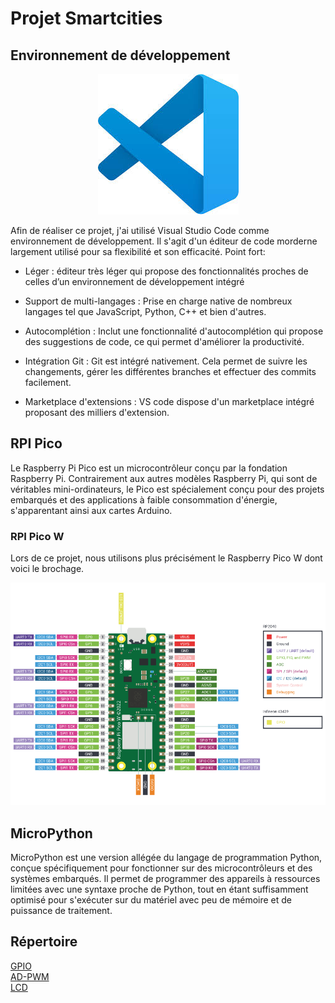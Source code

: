 # Projet Smartcities

## Environnement de développement

<div style="text-align: center;">
  <img src="image-1.png" alt="Description de l'image">
</div>


Afin de réaliser ce projet, j'ai utilisé Visual Studio Code comme environnement de développement. Il s'agit d'un éditeur de code morderne largement utilisé pour sa flexibilité et son efficacité.
Point fort:

- Léger : éditeur très léger qui propose des fonctionnalités proches de celles d’un environnement de développement intégré

- Support de multi-langages : Prise en charge native de nombreux langages tel que JavaScript, Python, C++ et bien d'autres.

- Autocomplétion : Inclut une fonctionnalité d'autocomplétion qui propose des suggestions de code, ce qui permet d'améliorer la productivité.

- Intégration Git : Git est intégré nativement. Cela permet de suivre les changements, gérer les différentes branches et effectuer des commits facilement.

- Marketplace d'extensions : VS code dispose d'un marketplace intégré proposant des milliers d'extension.

## RPI Pico

Le Raspberry Pi Pico est un microcontrôleur conçu par la fondation Raspberry Pi. Contrairement aux autres modèles Raspberry Pi, qui sont de véritables mini-ordinateurs, le Pico est spécialement conçu pour des projets embarqués et des applications à faible consommation d'énergie, s'apparentant ainsi aux cartes Arduino.

### RPI Pico W

Lors de ce projet, nous utilisons plus précisément le Raspberry Pico W dont voici le brochage.

![alt text](image.png)

## MicroPython

MicroPython est une version allégée du langage de programmation Python, conçue spécifiquement pour fonctionner sur des microcontrôleurs et des systèmes embarqués. Il permet de programmer des appareils à ressources limitées avec une syntaxe proche de Python, tout en étant suffisamment optimisé pour s'exécuter sur du matériel avec peu de mémoire et de puissance de traitement.

## Répertoire

[GPIO](GPIO)<br>
[AD-PWM](AD-PWM)<br>
[LCD](LCD)<br>